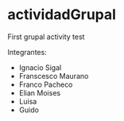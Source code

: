 # actividadGrupal
First grupal activity test

Integrantes:
- Ignacio Sigal
- Franscesco Maurano
- Franco Pacheco
- Elian Moises
- Luisa
- Guido 
